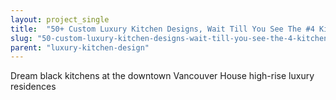 ```yaml
---
layout: project_single
title:  "50+ Custom Luxury Kitchen Designs, Wait Till You See The #4 Kitchen"
slug: "50-custom-luxury-kitchen-designs-wait-till-you-see-the-4-kitchen"
parent: "luxury-kitchen-design"
---
```

Dream black kitchens at the downtown Vancouver House high-rise luxury residences